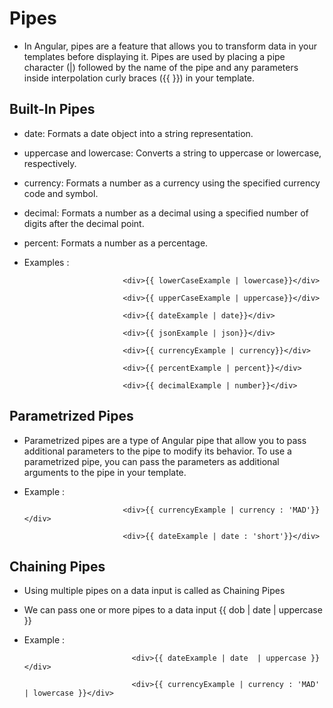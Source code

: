 # Pipes 


- In Angular, pipes are a feature that allows you to transform data in your templates before displaying it.   Pipes are used by placing a pipe character (|) followed by the name of the pipe and any parameters inside     interpolation curly braces ({{ }}) in your template.


##  Built-In Pipes

  - date: Formats a date object into a string representation.
  - uppercase and lowercase: Converts a string to uppercase or lowercase, respectively.
  - currency: Formats a number as a currency using the specified currency code and symbol.
  - decimal: Formats a number as a decimal using a specified number of digits after the decimal point.
  - percent: Formats a number as a percentage.
  
   - Examples :              
                             
                               <div>{{ lowerCaseExample | lowercase}}</div>

                               <div>{{ upperCaseExample | uppercase}}</div>

                               <div>{{ dateExample | date}}</div>

                               <div>{{ jsonExample | json}}</div>

                               <div>{{ currencyExample | currency}}</div>

                               <div>{{ percentExample | percent}}</div>

                               <div>{{ decimalExample | number}}</div>



##  Parametrized Pipes

- Parametrized pipes are a type of Angular pipe that allow you to pass additional parameters to the pipe to modify its behavior. To use a parametrized pipe, you can pass the parameters as additional arguments to the pipe in your template.

- Example :                 
        
                            <div>{{ currencyExample | currency : 'MAD'}}</div>

                            <div>{{ dateExample | date : 'short'}}</div>




##  Chaining Pipes 


- Using multiple pipes on a data input is called as Chaining Pipes

- We can pass one or more pipes to a data input     {{ dob | date | uppercase }}

- Example :          

                              <div>{{ dateExample | date  | uppercase }}</div>

                              <div>{{ currencyExample | currency : 'MAD' | lowercase }}</div>



                                            